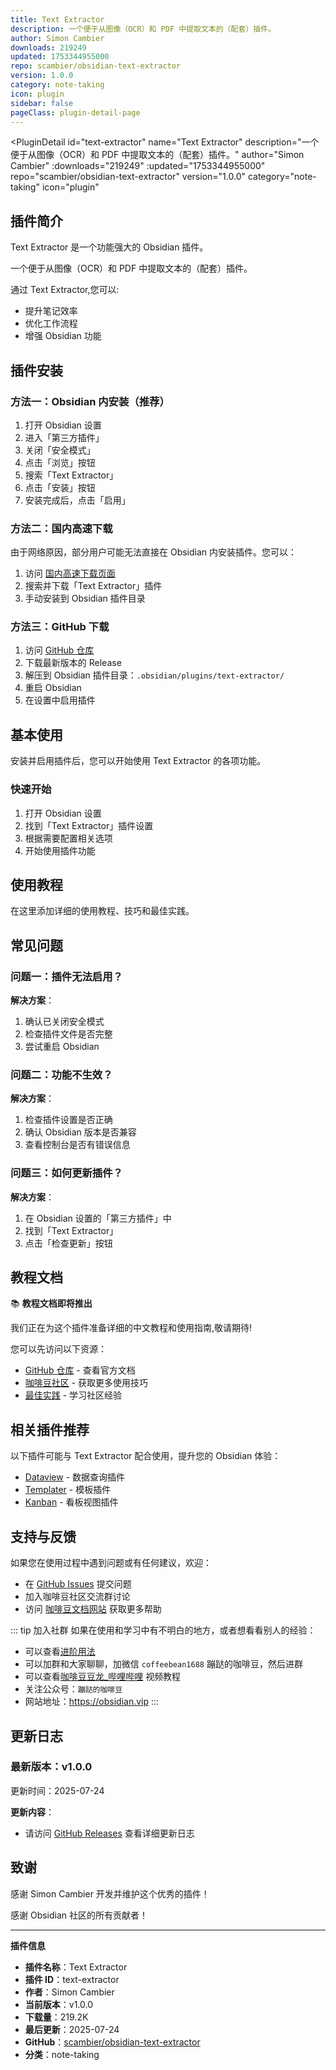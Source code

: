 ```yaml
---
title: Text Extractor
description: 一个便于从图像（OCR）和 PDF 中提取文本的（配套）插件。
author: Simon Cambier
downloads: 219249
updated: 1753344955000
repo: scambier/obsidian-text-extractor
version: 1.0.0
category: note-taking
icon: plugin
sidebar: false
pageClass: plugin-detail-page
---
```


<PluginDetail
  id="text-extractor"
  name="Text Extractor"
  description="一个便于从图像（OCR）和 PDF 中提取文本的（配套）插件。"
  author="Simon Cambier"
  :downloads="219249"
  :updated="1753344955000"
  repo="scambier/obsidian-text-extractor"
  version="1.0.0"
  category="note-taking"
  icon="plugin"
>

<!-- AUTO_GENERATED_START -->
## 插件简介

Text Extractor 是一个功能强大的 Obsidian 插件。

一个便于从图像（OCR）和 PDF 中提取文本的（配套）插件。

通过 Text Extractor,您可以:

- 提升笔记效率
- 优化工作流程
- 增强 Obsidian 功能

<!-- AUTO_GENERATED_END -->

<!-- AUTO_GENERATED_START -->
## 插件安装

### 方法一：Obsidian 内安装（推荐）

1. 打开 Obsidian 设置
2. 进入「第三方插件」
3. 关闭「安全模式」
4. 点击「浏览」按钮
5. 搜索「Text Extractor」
6. 点击「安装」按钮
7. 安装完成后，点击「启用」

### 方法二：国内高速下载

由于网络原因，部分用户可能无法直接在 Obsidian 内安装插件。您可以：

1. 访问 [国内高速下载页面](/zh/documentation/obsidian-plugins-download.html)
2. 搜索并下载「Text Extractor」插件
3. 手动安装到 Obsidian 插件目录

### 方法三：GitHub 下载

1. 访问 [GitHub 仓库](https://github.com/scambier/obsidian-text-extractor)
2. 下载最新版本的 Release
3. 解压到 Obsidian 插件目录：`.obsidian/plugins/text-extractor/`
4. 重启 Obsidian
5. 在设置中启用插件

## 基本使用

安装并启用插件后，您可以开始使用 Text Extractor 的各项功能。

### 快速开始

1. 打开 Obsidian 设置
2. 找到「Text Extractor」插件设置
3. 根据需要配置相关选项
4. 开始使用插件功能

<!-- AUTO_GENERATED_END -->

<!-- CUSTOM_CONTENT_START:tutorial -->
## 使用教程

在这里添加详细的使用教程、技巧和最佳实践。

<!-- CUSTOM_CONTENT_END:tutorial -->

<!-- SHARED_CONTENT_START -->
## 常见问题

### 问题一：插件无法启用？

**解决方案**：
1. 确认已关闭安全模式
2. 检查插件文件是否完整
3. 尝试重启 Obsidian

### 问题二：功能不生效？

**解决方案**：
1. 检查插件设置是否正确
2. 确认 Obsidian 版本是否兼容
3. 查看控制台是否有错误信息

### 问题三：如何更新插件？

**解决方案**：
1. 在 Obsidian 设置的「第三方插件」中
2. 找到「Text Extractor」
3. 点击「检查更新」按钮

## 教程文档

📚 **教程文档即将推出**

我们正在为这个插件准备详细的中文教程和使用指南,敬请期待!

您可以先访问以下资源：
- [GitHub 仓库](https://github.com/scambier/obsidian-text-extractor) - 查看官方文档
- [咖啡豆社区](/zh/bases/) - 获取更多使用技巧
- [最佳实践](/zh/best-practices/) - 学习社区经验

## 相关插件推荐

以下插件可能与 Text Extractor 配合使用，提升您的 Obsidian 体验：

- [Dataview](/zh/plugins/dataview.html) - 数据查询插件
- [Templater](/zh/plugins/templater-obsidian.html) - 模板插件
- [Kanban](/zh/plugins/obsidian-kanban.html) - 看板视图插件

## 支持与反馈

如果您在使用过程中遇到问题或有任何建议，欢迎：

- 在 [GitHub Issues](https://github.com/scambier/obsidian-text-extractor/issues) 提交问题
- 加入咖啡豆社区交流群讨论
- 访问 [咖啡豆文档网站](https://obsidian.vip) 获取更多帮助

::: tip 加入社群
如果在使用和学习中有不明白的地方，或者想看看别人的经验：
- 可以查看[进阶用法](/zh/advanced)
- 可以加群和大家聊聊，加微信 `coffeebean1688` 蹦跶的咖啡豆，然后进群
- 可以查看[咖啡豆豆龙_哔哩哔哩](https://space.bilibili.com/618777356) 视频教程
- 关注公众号：`蹦跶的咖啡豆`
- 网站地址：https://obsidian.vip
:::
<!-- SHARED_CONTENT_END -->

<!-- AUTO_GENERATED_START -->
## 更新日志

### 最新版本：v1.0.0

更新时间：2025-07-24

**更新内容**：
- 请访问 [GitHub Releases](https://github.com/scambier/obsidian-text-extractor/releases) 查看详细更新日志

## 致谢

感谢 Simon Cambier 开发并维护这个优秀的插件！

感谢 Obsidian 社区的所有贡献者！

---

**插件信息**
- **插件名称**：Text Extractor
- **插件 ID**：text-extractor
- **作者**：Simon Cambier
- **当前版本**：v1.0.0
- **下载量**：219.2K
- **最后更新**：2025-07-24
- **GitHub**：[scambier/obsidian-text-extractor](https://github.com/scambier/obsidian-text-extractor)
- **分类**：note-taking
<!-- AUTO_GENERATED_END -->

</PluginDetail>

